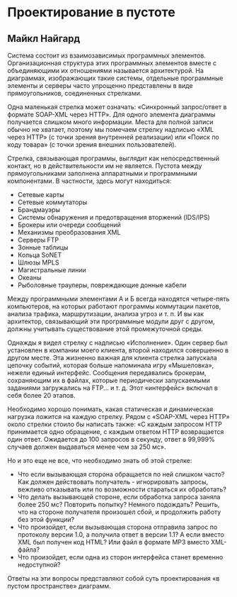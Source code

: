 # Проектирование в пустоте

## Майкл Найгард

Система состоит из взаимозависимых программных элементов.
Организационная структура этих программных элементов вместе с объединяющими их
отношениями называется архитектурой. На диаграммах, изображающих
такие системы, отдельные программные элементы и серверы часто
упрощенно представлены в виде прямоугольников, соединенных стрелками.

Одна маленькая стрелка может означать: «Синхронный запрос/ответ в
формате SOAP-XML через HTTP». Для одного элемента диаграммы получается
слишком много информации. Места для полной записи обычно не хватает,
поэтому мы помечаем стрелку надписью «XML через HTTP» (с точки зрения
внутренней реализации) или «Поиск по коду товара» (с точки зрения
внешних пользователей).

Стрелка, связывающая программы, выглядит как непосредственный
контакт, но в действительности им не является. Пустота между
прямоугольниками заполнена аппаратными и программными компонентами. В частности,
здесь могут находиться:
- Сетевые карты
- Сетевые коммутаторы
- Брандмауэры
- Системы обнаружения и предотвращения вторжений (IDS/IPS)
- Брокеры или очереди сообщений
- Механизмы преобразования XML
- Серверы FTP
- Зонные таблицы
- Кольца SoNET
- Шлюзы MPLS
- Магистральные линии
- Океаны
- Рыболовные траулеры, повреждающие донные кабели

Между программными элементами А и Б всегда находятся четыре-пять
компьютеров, на которых работают программы коммутации пакетов, анализа
трафика, маршрутизации, анализа угроз и т. п. И вы как архитектор,
связывающий эти программные модули друг с другом, должны учитывать
существование этой промежуточной среды.

Однажды я видел стрелку с надписью «Исполнение». Один сервер был
установлен в компании моего клиента, второй находился совершенно в другом
месте. Эта жизненно важная для клиента стрелка запускала цепочку
событий, которая больше напоминала игру «Мышеловка», нежели единый
интерфейс. Сообщения передавались брокерам, сохраняющим их в файлах,
которые периодически запускаемыми заданиями загружались на FTP...
и т. д. Этот «интерфейс» включал в себя более 20 этапов.

Необходимо хорошо понимать, какая статическая и динамическая нагрузка
ложится на каждую стрелку. Рядом с «SOAP-XML через HTTP» около
стрелки стоило бы написать также: «С каждым запросом HTTP принимается одно
обращение, с каждым ответом HTTP возвращается один ответ. Ожидается
до 100 запросов в секунду, ответ в 99,999% случаев должен выдаваться
менее чем за 250 мс».

Но и это еще не все, что необходимо знать об этой стрелке:
- Что если вызывающая сторона обращается по ней слишком часто? Как
  должен действовать получатель - игнорировать запросы, вежливо
  отказывать или по возможности стараться их обработать?
- Что делать вызывающей стороне, если обработка запроса заняла более
  250 мс? Повторить попытку? Немного подождать? Решить, что на
  стороне получателя произошел сбой, и продолжить работу без этой функции?
- Что произойдет, если вызывающая сторона отправила запрос по
  протоколу версии 1.0, а получила ответ в версии 1.1? А если вместо XML был
  получен код HTML? Или файл в формате МРЗ вместо XML-файла?
- Что произойдет, если одна из сторон интерфейса станет временно
  недоступной?

Ответы на эти вопросы представляют собой суть проектирования «в пустом
пространстве» диаграмм.